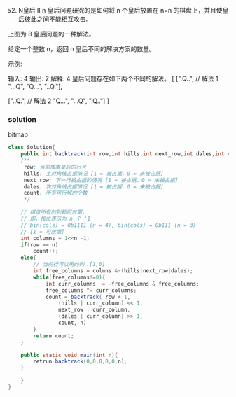 52. N皇后 II
n 皇后问题研究的是如何将 n 个皇后放置在 n×n 的棋盘上，并且使皇后彼此之间不能相互攻击。



上图为 8 皇后问题的一种解法。

给定一个整数 n，返回 n 皇后不同的解决方案的数量。

示例:

输入: 4
输出: 2
解释: 4 皇后问题存在如下两个不同的解法。
[
 [".Q..",  // 解法 1
  "...Q",
  "Q...",
  "..Q."],

 ["..Q.",  // 解法 2
  "Q...",
  "...Q",
  ".Q.."]
]

### solution


bitmap
```java
class Solution{
    public int backtrack(int row,int hills,int next_row,int dales,int count int n){
    /** 
     row: 当前放置皇后的行号
     hills: 主对角线占据情况 [1 = 被占据，0 = 未被占据]
     next_row: 下一行被占据的情况 [1 = 被占据，0 = 未被占据]
     dales: 次对角线占据情况 [1 = 被占据，0 = 未被占据]
     count: 所有可行解的个数
     */

    // 棋盘所有的列都可放置，
    // 即，按位表示为 n 个 '1'
    // bin(cols) = 0b1111 (n = 4), bin(cols) = 0b111 (n = 3)
    // [1 = 可放置]
    int columns = 1<<n -1;
    if(row == n)
        count++;
    else{
        // 当前行可以用的列：[1,0]
        int free_columns = colmns &~(hills|next_row|dales);
        while(free_columns!=0){
            int curr_columns  = -free_columns & free_columns;
            free_columns ^= curr_columns;
            count = backtrack( row + 1,
                (hills | curr_column) << 1,
                next_row | curr_column,
                (dales | curr_column) >> 1,
                count, n)
        }
        return count;
    }

    public static void main(int n){
        retrun backtrack(0,0,0,0,0,n);
    }

    }
}
```

